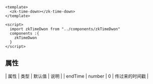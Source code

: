 ```
<template>
  <zk-time-down></zk-time-down>
</template>

<script>
  import zkTimeDwon from "../components/zkTimeDwon"
  components :{
    zkTimeDwon
  }
</script>
```

## 属性

| 属性 | 类型 | 默认值 | 说明 |
| endTime | number | 0 | 传过来的时间戳 |
